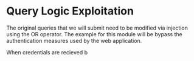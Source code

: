 # Query Logic Exploitation

The original queries that we will submit need to be modified via injection using the OR operator. The example for this module will be bypass the authentication measures used by the web application.

When credentials are recieved b